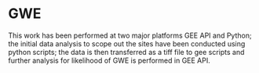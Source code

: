 # GWE
This work has been performed at two major platforms GEE API and Python; the initial data analysis to scope out the sites have been conducted using python scripts; the data is then transferred as a tiff file to gee scripts and further analysis for likelihood of GWE is performed in GEE API. 

